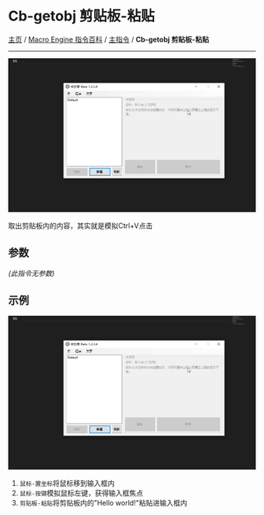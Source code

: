 # Cb-getobj 剪贴板-粘贴
[主页](/wiki/Home.md) / [Macro Engine 指令百科](/wiki/Command.md) / [主指令](/wiki/Command.md) / **Cb-getobj 剪贴板-粘贴**

---

![示例](001.gif)

取出剪贴板内的内容，其实就是模拟Ctrl+V点击

## 参数

*(此指令无参数)*

## 示例

![示例](001.gif)

  1. `鼠标-置坐标`将鼠标移到输入框内
  2. `鼠标-按键`模拟鼠标左键，获得输入框焦点
  3. `剪贴板-粘贴`将剪贴板内的"Hello world!"粘贴进输入框内
